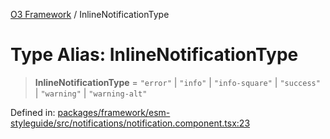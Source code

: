 [O3 Framework](../API.md) / InlineNotificationType

# Type Alias: InlineNotificationType

> **InlineNotificationType** = `"error"` \| `"info"` \| `"info-square"` \| `"success"` \| `"warning"` \| `"warning-alt"`

Defined in: [packages/framework/esm-styleguide/src/notifications/notification.component.tsx:23](https://github.com/its-kios09/openmrs-esm-core/blob/main/packages/framework/esm-styleguide/src/notifications/notification.component.tsx#L23)
